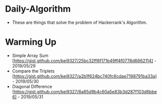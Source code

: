 # Daily-Algorithm
- These are things that solve the problem of Hackerrank's Algorithm.

# Warming Up
  * Simple Array Sum [https://gist.github.com/kei9327/25bc32ff8f171b49ff4f0778d6662114] - 2019/05/29
  * Compare the Triplets [https://gist.github.com/kei9327/a2b1f624bc740fc6cdae7198791ba33a] - 2019/05/30
  * Diagonal Difference [https://gist.github.com/kei9327/8a85d9b4c60a5e83b3d287f103d6bbe6] - 2019/05/31
 
